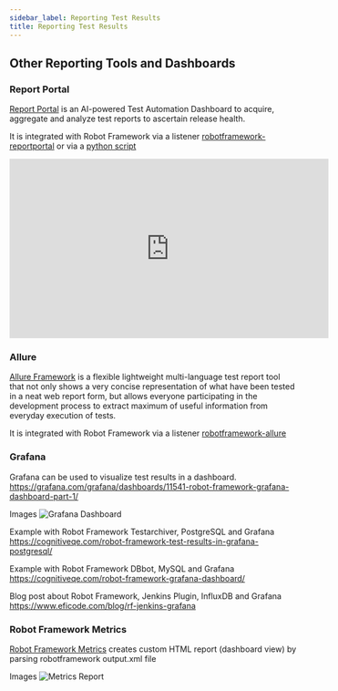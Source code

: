 ```yaml
---
sidebar_label: Reporting Test Results
title: Reporting Test Results
---
```


## Other Reporting Tools and Dashboards

### Report Portal
[Report Portal](https://reportportal.io/) is an AI-powered Test Automation Dashboard to acquire, aggregate and analyze test reports
to ascertain release health.

It is integrated with Robot Framework via a listener [robotframework-reportportal](https://github.com/reportportal/agent-Python-RobotFramework) or via a [python script](https://github.com/reportportal/agent-Python-RobotFramework/blob/master/robotframework_reportportal/post_report.py)

<iframe width="560" height="315" src="https://www.youtube.com/embed/Xci19TAiO50" title="YouTube video player" frameborder="0" allow="accelerometer; autoplay; clipboard-write; encrypted-media; gyroscope; picture-in-picture" allowfullscreen></iframe>


### Allure
[Allure Framework](https://docs.qameta.io/allure-report/) is a flexible lightweight multi-language test report tool that not only shows a very concise representation of what have been tested in a neat web report form, but allows everyone participating in the development process to extract maximum of useful information from everyday execution of tests.

It is integrated with Robot Framework via a listener [robotframework-allure](https://github.com/allure-framework/allure-python)

### Grafana
Grafana can be used to visualize test results in a dashboard.  
https://grafana.com/grafana/dashboards/11541-robot-framework-grafana-dashboard-part-1/

Images
![Grafana Dashboard](https://cognitiveqe.com/wp-content/uploads/2019/12/Robot_Framework_Granfana_Dashboard_Final.png)

Example with Robot Framework Testarchiver, PostgreSQL and Grafana  
https://cognitiveqe.com/robot-framework-test-results-in-grafana-postgresql/

Example with Robot Framework DBbot, MySQL and Grafana  
https://cognitiveqe.com/robot-framework-grafana-dashboard/

Blog post about Robot Framework, Jenkins Plugin, InfluxDB and Grafana
https://www.eficode.com/blog/rf-jenkins-grafana

### Robot Framework Metrics

[Robot Framework Metrics](https://github.com/adiralashiva8/robotframework-metrics) creates custom HTML report (dashboard view) by parsing robotframework output.xml file

Images
![Metrics Report](https://adiralashiva8.github.io/robotframework-metrics/metrics.png)
